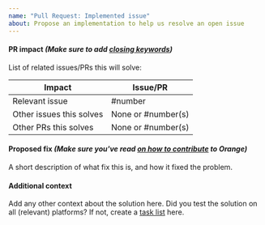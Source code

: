 ```yaml
---
name: "Pull Request: Implemented issue"
about: Propose an implementation to help us resolve an open issue
---
```


#### PR impact _(Make sure to add [closing keywords](https://help.github.com/en/articles/closing-issues-using-keywords))_

List of related issues/PRs this will solve:

| Impact                   | Issue/PR           |
| ------------------------ | ------------------ |
| Relevant issue           | #number            |
| Other issues this solves | None or #number(s) |
| Other PRs this solves    | None or #number(s) |

#### Proposed fix _(Make sure you've read [on how to contribute](https://github.com/christianwaldmann/Orange/blob/master/.github/CONTRIBUTING.md) to Orange)_

A short description of what fix this is, and how it fixed the problem.

#### Additional context

Add any other context about the solution here. Did you test the solution on all (relevant) platforms?
If not, create a [task list](https://help.github.com/en/articles/about-task-lists) here.
